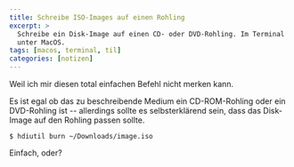 ```yaml
---
title: Schreibe ISO-Images auf einen Rohling
excerpt: >
  Schreibe ein Disk-Image auf einen CD- oder DVD-Rohling. Im Terminal
  unter MacOS.
tags: [macos, terminal, til]
categories: [notizen]
---
```


Weil ich mir diesen total einfachen Befehl nicht merken kann.

Es ist egal ob das zu beschreibende Medium ein CD-ROM-Rohling oder ein DVD-Rohling
ist -- allerdings sollte es selbsterklärend sein, dass das Disk-Image auf den
Rohling passen sollte.

``` terminal
$ hdiutil burn ~/Downloads/image.iso
```

Einfach, oder?
